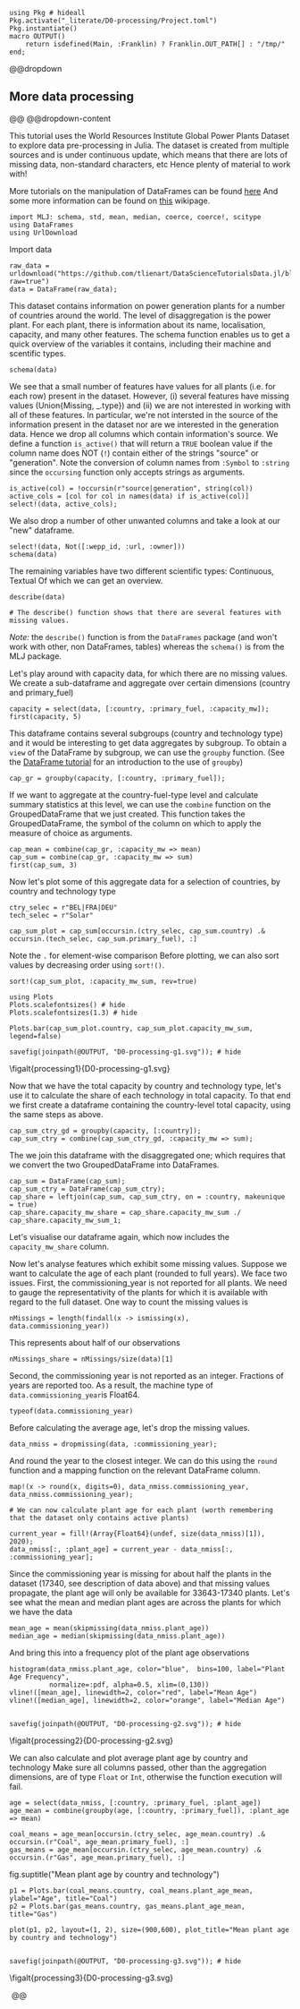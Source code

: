 <!--This file was generated, do not modify it.-->
````julia:ex1
using Pkg # hideall
Pkg.activate("_literate/D0-processing/Project.toml")
Pkg.instantiate()
macro OUTPUT()
    return isdefined(Main, :Franklin) ? Franklin.OUT_PATH[] : "/tmp/"
end;
````

@@dropdown
## More data processing
@@
@@dropdown-content

This tutorial uses the World Resources Institute Global Power Plants Dataset to explore data pre-processing in Julia.
The dataset is created from multiple sources and is under continuous update, which means that there are lots of missing data, non-standard characters, etc
Hence plenty of material to work with!

More tutorials on the manipulation of DataFrames can be found [here](https://github.com/bkamins/Julia-DataFrames-Tutorial)
And some more information can be found on [this](https://en.wikibooks.org/wiki/Introducing_Julia/DataFrames) wikipage.

````julia:ex2
import MLJ: schema, std, mean, median, coerce, coerce!, scitype
using DataFrames
using UrlDownload
````

Import data

````julia:ex3
raw_data = urldownload("https://github.com/tlienart/DataScienceTutorialsData.jl/blob/master/data/wri_global_power_plant_db_be_022020.csv?raw=true")
data = DataFrame(raw_data);
````

This dataset contains information on power generation plants for a number of countries around the world.
The level of disaggregation is the power plant. For each plant, there is information about its name, localisation, capacity, and many other features.
The schema function enables us to get a quick overview of the variables it contains, including their machine and scentific types.

````julia:ex4
schema(data)
````

We see that a small number of features have values for all plants (i.e. for each row) present in the dataset.
However, (i) several features have missing values (Union{Missing, _.type}) and (ii) we are not interested in working with all of these features.
In particular, we're not intersted in the source of the information present in the dataset nor are we interested in the generation data.
Hence we drop all columns which contain information's source.
We define a function `is_active()` that will return a `TRUE` boolean value if the column name does NOT (`!`) contain either of the strings "source" or "generation".
Note the conversion of column names from `:Symbol` to `:string` since the `occursing` function only accepts strings as arguments.

````julia:ex5
is_active(col) = !occursin(r"source|generation", string(col))
active_cols = [col for col in names(data) if is_active(col)]
select!(data, active_cols);
````

We also drop a number of other unwanted columns and take a look at our "new" dataframe.

````julia:ex6
select!(data, Not([:wepp_id, :url, :owner]))
schema(data)
````

The remaining variables have two different scientific types: Continuous, Textual
Of which we can get an overview.

````julia:ex7
describe(data)

# The describe() function shows that there are several features with missing values.
````

*Note:* the `describe()` function is from the `DataFrames` package (and won't work with other, non DataFrames, tables) whereas the `schema()` is from the MLJ package.

Let's play around with capacity data, for which there are no missing values. We create a sub-dataframe and aggregate over certain dimensions (country and primary_fuel)

````julia:ex8
capacity = select(data, [:country, :primary_fuel, :capacity_mw]);
first(capacity, 5)
````

This dataframe contains several subgroups (country and technology type) and it would be interesting to get data aggregates by subgroup.
To obtain a `view` of the DataFrame by subgroup, we can use the `groupby` function.
(See the [DataFrame tutorial](https://alan-turing-institute.github.io/DataScienceTutorials.jl/data/dataframe/#groupby) for an introduction to the use of `groupby`)

````julia:ex9
cap_gr = groupby(capacity, [:country, :primary_fuel]);
````

If we want to aggregate at the country-fuel-type level and calculate summary statistics at this level, we can use the `combine` function on the GroupedDataFrame that we just created.
This function takes the GroupedDataFrame, the symbol of the column on which to apply the measure of choice as arguments.

````julia:ex10
cap_mean = combine(cap_gr, :capacity_mw => mean)
cap_sum = combine(cap_gr, :capacity_mw => sum)
first(cap_sum, 3)
````

Now let's plot some of this aggregate data for a selection of countries, by country and technology type

````julia:ex11
ctry_selec = r"BEL|FRA|DEU"
tech_selec = r"Solar"

cap_sum_plot = cap_sum[occursin.(ctry_selec, cap_sum.country) .& occursin.(tech_selec, cap_sum.primary_fuel), :]
````

Note the `.` for element-wise comparison
Before plotting, we can also sort values by decreasing order using `sort!()`.

````julia:ex12
sort!(cap_sum_plot, :capacity_mw_sum, rev=true)

using Plots
Plots.scalefontsizes() # hide
Plots.scalefontsizes(1.3) # hide

Plots.bar(cap_sum_plot.country, cap_sum_plot.capacity_mw_sum, legend=false)

savefig(joinpath(@OUTPUT, "D0-processing-g1.svg")); # hide
````

\figalt{processing1}{D0-processing-g1.svg}

Now that we have the total capacity by country and technology type, let's use it to calculate the share of each technology in total capacity.
To that end we first create a dataframe containing the country-level total capacity, using the same steps as above.

````julia:ex13
cap_sum_ctry_gd = groupby(capacity, [:country]);
cap_sum_ctry = combine(cap_sum_ctry_gd, :capacity_mw => sum);
````

The we join this dataframe with the disaggregated one; which requires that we convert the two GroupedDataFrame into DataFrames.

````julia:ex14
cap_sum = DataFrame(cap_sum);
cap_sum_ctry = DataFrame(cap_sum_ctry);
cap_share = leftjoin(cap_sum, cap_sum_ctry, on = :country, makeunique = true)
cap_share.capacity_mw_share = cap_share.capacity_mw_sum ./ cap_share.capacity_mw_sum_1;
````

Let's visualise our dataframe again, which now includes the `capacity_mw_share` column.

Now let's analyse features which exhibit some missing values.
Suppose we want to calculate the age of each plant (rounded to full years). We face two issues.
First, the commissioning_year is not reported for all plants.
We need to gauge the representativity of the plants for which it is available with regard to the full dataset.
One way to count the missing values is

````julia:ex15
nMissings = length(findall(x -> ismissing(x), data.commissioning_year))
````

This represents about half of our observations

````julia:ex16
nMissings_share = nMissings/size(data)[1]
````

Second, the commissioning year is not reported as an integer. Fractions of years are reported too.
As a result, the machine type of `data.commissioning_year`is Float64.

````julia:ex17
typeof(data.commissioning_year)
````

Before calculating the average age, let's drop the missing values.

````julia:ex18
data_nmiss = dropmissing(data, :commissioning_year);
````

And round the year to the closest integer. We can do this using the `round` function and a mapping function on the relevant DataFrame column.

````julia:ex19
map!(x -> round(x, digits=0), data_nmiss.commissioning_year, data_nmiss.commissioning_year);

# We can now calculate plant age for each plant (worth remembering that the dataset only contains active plants)

current_year = fill!(Array{Float64}(undef, size(data_nmiss)[1]), 2020);
data_nmiss[:, :plant_age] = current_year - data_nmiss[:, :commissioning_year];
````

Since the commissioning year is missing for about half the plants in the dataset (17340, see description of data above) and that missing values propagate,
the plant age will only be available for 33643-17340 plants.
Let's see what the mean and median plant ages are across the plants for which we have the data

````julia:ex20
mean_age = mean(skipmissing(data_nmiss.plant_age))
median_age = median(skipmissing(data_nmiss.plant_age))
````

And bring this into a frequency plot of the plant age observations

````julia:ex21
histogram(data_nmiss.plant_age, color="blue",  bins=100, label="Plant Age Frequency",
          normalize=:pdf, alpha=0.5, xlim=(0,130))
vline!([mean_age], linewidth=2, color="red", label="Mean Age")
vline!([median_age], linewidth=2, color="orange", label="Median Age")


savefig(joinpath(@OUTPUT, "D0-processing-g2.svg")); # hide
````

\figalt{processing2}{D0-processing-g2.svg}

We can also calculate and plot average plant age by country and technology
Make sure all columns passed, other than the aggregation dimensions, are of type `Float` or `Int`, otherwise the function execution will fail.

````julia:ex22
age = select(data_nmiss, [:country, :primary_fuel, :plant_age])
age_mean = combine(groupby(age, [:country, :primary_fuel]), :plant_age => mean)

coal_means = age_mean[occursin.(ctry_selec, age_mean.country) .& occursin.(r"Coal", age_mean.primary_fuel), :]
gas_means = age_mean[occursin.(ctry_selec, age_mean.country) .& occursin.(r"Gas", age_mean.primary_fuel), :]
````

fig.suptitle("Mean plant age by country and technology")

````julia:ex23
p1 = Plots.bar(coal_means.country, coal_means.plant_age_mean, ylabel="Age", title="Coal")
p2 = Plots.bar(gas_means.country, gas_means.plant_age_mean, title="Gas")

plot(p1, p2, layout=(1, 2), size=(900,600), plot_title="Mean plant age by country and technology")


savefig(joinpath(@OUTPUT, "D0-processing-g3.svg")); # hide
````

\figalt{processing3}{D0-processing-g3.svg}

‎
@@

